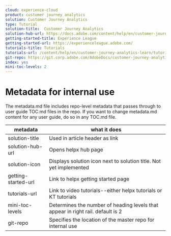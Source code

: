 ```yaml
---
cloud: experience-cloud
product: customer journey analytics
solution: Customer Journey Analytics
type: Tutorial
solution-title:  Customer Journey Analytics
solution-hub-url: https://docs.adobe.com/content/help/en/customer-journey-analytics-learn/tutorials/overview.html
getting-started-title: Experience League
getting-started-url: https://experienceleague.adobe.com/
tutorials-title: Tutorials
tutorials-url: /content/help/en/customer-journey-analytics-learn/tutorials/overview.html
git-repo: https://git.corp.adobe.com/AdobeDocs/customer-journey-analytics-learn.en
index: yes
mini-toc-levels: 2
---
```


# Metadata for internal use

The metadata.md file includes repo-level metadata that passes through to user guide TOC.md files in the repo. If you want to change metadata.md content for any user guide, do so in any TOC.md file.

| metadata | what it does |
|--- |--- |
| solution-title | Used in article header as link |
| solution-hub-url | Opens helpx hub page |
| solution-icon | Displays solution icon next to solution title. Not yet implemented |
| getting-started-url | Link to helpx getting started page |
| tutorials-url | Link to video tutorials--either helpx tutorials or KT tutorials |
| mini-toc-levels | Determines the number of heading levels that appear in right rail. default is 2 |
| git-repo | Specifies the location of the master repo for internal use |
